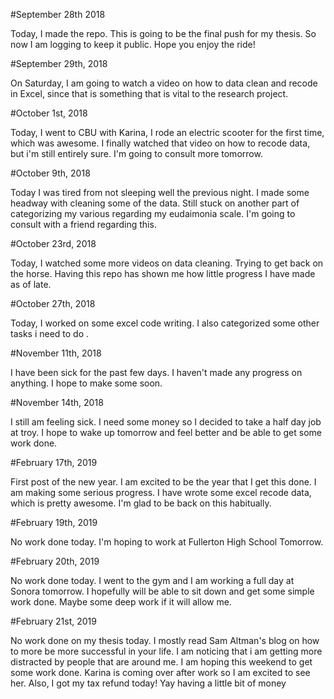 #September 28th 2018

Today, I made the repo. This is going to be the final push for my thesis. So now I am logging to keep it public. Hope you enjoy the ride!


#September 29th, 2018

On Saturday, I am going to watch a video on how to data clean and recode in Excel, since that is something that is vital to the research project.


#October 1st, 2018

Today, I went to CBU with Karina, I rode an electric scooter for the first time, which was awesome. I finally watched that video on how to recode data, but i'm still entirely sure. I'm going to consult more tomorrow.


#October 9th, 2018

Today I was tired from not sleeping well the previous night. I made some headway with cleaning some of the data. Still stuck on another part of categorizing my various regarding my eudaimonia scale. I'm going to consult with a friend regarding this.


#October 23rd, 2018

Today, I watched some more videos on data cleaning. Trying to get back on the horse. Having this repo has shown me how little
progress I have made as of late.


#October 27th, 2018

Today, I worked on some excel code writing. I also categorized some other tasks i need to do .

#November 11th, 2018

I have been sick for the past few days. I haven't made any progress on anything. I hope to make some soon.


#November 14th, 2018

I still am feeling sick. I need some money so I decided to take a half day job at troy. I hope to wake up tomorrow and feel better and be able to get some work done.

#February 17th, 2019

First post of the new year. I am excited to be the year that I get this done. I am making some serious progress. I have wrote some excel recode data, which is pretty awesome. I'm glad to be back on this habitually.

#February 19th, 2019

No work done today. I'm hoping to work at Fullerton High School Tomorrow.

#February 20th, 2019

No work done today. I went to the gym and I am working a full day at Sonora tomorrow. I hopefully will be able to sit down and get some simple work done. Maybe some deep work if it will allow me.

#February 21st, 2019

No work done on my thesis today. I mostly read Sam Altman's blog on how to more be more successful in your life. I am noticing that i am getting more distracted by people that are around me. I am hoping this weekend to get some work done. Karina is coming over after work so I am excited to see her. Also, I got my tax refund today! Yay having a little bit of money 
